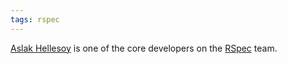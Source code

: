 ```yaml
---
tags: rspec
---
```


[Aslak Hellesoy](/wiki/Aslak_Hellesoy) is one of the core developers on the [RSpec](/wiki/RSpec) team.
